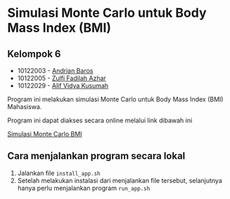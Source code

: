 # Simulasi Monte Carlo untuk Body Mass Index (BMI)

## Kelompok 6

- 10122003 - [Andrian Baros](https://github.com/andrianbaros)
- 10122005 - [Zulfi Fadilah Azhar](https://github.com/ZulfiFazhar)
- 10122029 - [Alif Vidya Kusumah](https://github.com/AlifViku)

Program ini melakukan simulasi Monte Carlo untuk Body Mass Index (BMI) Mahasiswa.

Program ini dapat diakses secara online melalui link dibawah ini

[Simulasi Monte Carlo BMI](https://github.com/)

## Cara menjalankan program secara lokal

1. Jalankan file `install_app.sh`
2. Setelah melakukan instalasi dari menjalankan file tersebut, selanjutnya hanya perlu menjalankan program `run_app.sh`

